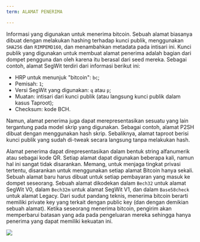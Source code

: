 ```yaml
---
term: ALAMAT PENERIMA

---
```

Informasi yang digunakan untuk menerima bitcoin. Sebuah alamat biasanya dibuat dengan melakukan hashing terhadap kunci publik, menggunakan `SHA256` dan `RIMPEMD160`, dan menambahkan metadata pada intisari ini. Kunci publik yang digunakan untuk membuat alamat penerima adalah bagian dari dompet pengguna dan oleh karena itu berasal dari seed mereka. Sebagai contoh, alamat SegWit terdiri dari informasi berikut ini:


- HRP untuk menunjuk "bitcoin": `bc`;
- Pemisah: `1`;
- Versi SegWit yang digunakan: `q` atau `p`;
- Muatan: intisari dari kunci publik (atau langsung kunci publik dalam kasus Taproot);
- Checksum: kode BCH.

Namun, alamat penerima juga dapat merepresentasikan sesuatu yang lain tergantung pada model skrip yang digunakan. Sebagai contoh, alamat P2SH dibuat dengan menggunakan hash skrip. Sebaliknya, alamat taproot berisi kunci publik yang sudah di-tweak secara langsung tanpa melakukan hash.

Alamat penerima dapat direpresentasikan dalam bentuk string alfanumerik atau sebagai kode QR. Setiap alamat dapat digunakan beberapa kali, namun hal ini sangat tidak disarankan. Memang, untuk menjaga tingkat privasi tertentu, disarankan untuk menggunakan setiap alamat Bitcoin hanya sekali. Sebuah alamat baru harus dibuat untuk setiap pembayaran yang masuk ke dompet seseorang. Sebuah alamat dikodekan dalam `Bech32` untuk alamat SegWit V0, dalam `Bech32m` untuk alamat SegWit V1, dan dalam `Base58check` untuk alamat Legacy. Dari sudut pandang teknis, menerima bitcoin berarti memiliki private key yang terkait dengan public key (dan dengan demikian sebuah alamat). Ketika seseorang menerima bitcoin, pengirim akan memperbarui batasan yang ada pada pengeluaran mereka sehingga hanya penerima yang dapat memiliki kekuatan ini.

![](../../dictionnaire/assets/23.webp)